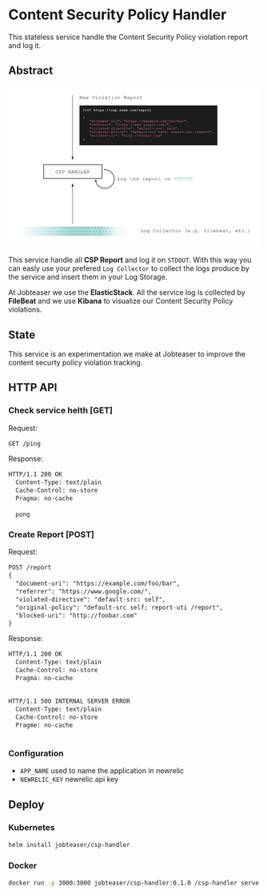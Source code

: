 # Content Security Policy Handler

This stateless service handle the Content Security Policy violation report and log it.

## Abstract

![](https://github.com/jobteaser/csp-handler/raw/master/schema.png)

This service handle all **CSP Report** and log it on `STDOUT`. With this way you can easly use your prefered `Log Collector` to collect the logs produce by the service and insert them in your Log Storage.


At Jobteaser we use the **ElasticStack**. All the service log is collected by **FileBeat** and we use **Kibana** to visualize our Content Security Policy violations.

## State

This service is an experimentation we make at Jobteaser to improve the content securty policy violation tracking.

## HTTP API

### Check service helth [GET]

Request:
```
GET /ping
```

Response:
```
HTTP/1.1 200 OK
  Content-Type: text/plain
  Cache-Control: no-store
  Pragma: no-cache

  pong
```

### Create Report [POST]

Request:
```
POST /report
{
  "document-uri": "https://example.com/foo/bar",
  "referrer": "https://www.google.com/",
  "violated-directive": "default-src: self",
  "original-policy": "default-src self; report-uti /report",
  "blocked-uri": "http://foobar.com"
}
```

Response:
```
HTTP/1.1 200 OK
  Content-Type: text/plain
  Cache-Control: no-store
  Pragma: no-cache


```

```
HTTP/1.1 500 INTERNAL SERVER ERROR
  Content-Type: text/plain
  Cache-Control: no-store
  Pragme: no-cache


```

### Configuration

- `APP_NAME` used to name the application in newrelic
- `NEWRELIC_KEY` newrelic api key

## Deploy

### Kubernetes

```sh
helm install jobteaser/csp-handler
```

### Docker

```sh
docker run -p 3000:3000 jobteaser/csp-handler:0.1.0 /csp-handler serve
```
